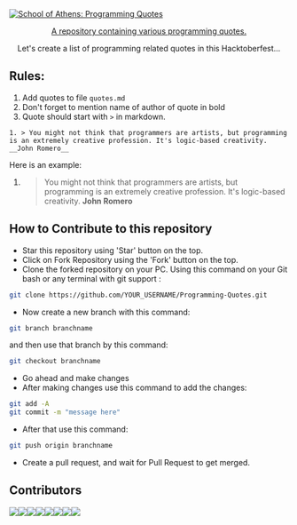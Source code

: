<a href="https://omkar-ajnadkar.github.io/Programming-Quotes/quotes.html">
  <img src="https://github.com/Omkar-Ajnadkar/Programming-Quotes/blob/master/Programming%20quotes%20Banner.jpg" alt="School of Athens: Programming Quotes">
</a>

<p align="center"> <a href="https://omkar-ajnadkar.github.io/Programming-Quotes/quotes.html">A repository containing various programming quotes.</a> </p>

<p align="center">Let's create a list of programming related quotes in this Hacktoberfest...</p>

## Rules:

1. Add quotes to file `quotes.md`
2. Don't forget to mention name of author of quote in bold 
3. Quote should start with `>` in markdown.

```
1. > You might not think that programmers are artists, but programming is an extremely creative profession. It's logic-based creativity. __John Romero__
```

Here is an example:
 1. > You might not think that programmers are artists, but programming is an extremely creative profession. It's logic-based creativity. __John Romero__

## How to Contribute to this repository

- Star this repository using 'Star' button on the top.
- Click on Fork Repository using the 'Fork' button on the top.
- Clone the forked repository on your PC. Using this command on your Git bash or any terminal with git support : 
 ```sh
 git clone https://github.com/YOUR_USERNAME/Programming-Quotes.git
 ```
 
- Now create a new branch with this command: 
 ```sh
 git branch branchname 
 ``` 
 and then use that branch by this command: 
 ```sh
 git checkout branchname 
 ```
 
- Go ahead and make changes
- After making changes use this command to add the changes: 
 ```sh
 git add -A
 git commit -m "message here" 
 ```
- After that use this command: 
 ```sh
 git push origin branchname 
 ```
- Create a pull request, and wait for Pull Request to get merged.

## Contributors
[![](https://sourcerer.io/fame/Omkar-Ajnadkar/Omkar-Ajnadkar/Programming-Quotes/images/0)](https://sourcerer.io/fame/Omkar-Ajnadkar/Omkar-Ajnadkar/Programming-Quotes/links/0)[![](https://sourcerer.io/fame/Omkar-Ajnadkar/Omkar-Ajnadkar/Programming-Quotes/images/1)](https://sourcerer.io/fame/Omkar-Ajnadkar/Omkar-Ajnadkar/Programming-Quotes/links/1)[![](https://sourcerer.io/fame/Omkar-Ajnadkar/Omkar-Ajnadkar/Programming-Quotes/images/2)](https://sourcerer.io/fame/Omkar-Ajnadkar/Omkar-Ajnadkar/Programming-Quotes/links/2)[![](https://sourcerer.io/fame/Omkar-Ajnadkar/Omkar-Ajnadkar/Programming-Quotes/images/3)](https://sourcerer.io/fame/Omkar-Ajnadkar/Omkar-Ajnadkar/Programming-Quotes/links/3)[![](https://sourcerer.io/fame/Omkar-Ajnadkar/Omkar-Ajnadkar/Programming-Quotes/images/4)](https://sourcerer.io/fame/Omkar-Ajnadkar/Omkar-Ajnadkar/Programming-Quotes/links/4)[![](https://sourcerer.io/fame/Omkar-Ajnadkar/Omkar-Ajnadkar/Programming-Quotes/images/5)](https://sourcerer.io/fame/Omkar-Ajnadkar/Omkar-Ajnadkar/Programming-Quotes/links/5)[![](https://sourcerer.io/fame/Omkar-Ajnadkar/Omkar-Ajnadkar/Programming-Quotes/images/6)](https://sourcerer.io/fame/Omkar-Ajnadkar/Omkar-Ajnadkar/Programming-Quotes/links/6)[![](https://sourcerer.io/fame/Omkar-Ajnadkar/Omkar-Ajnadkar/Programming-Quotes/images/7)](https://sourcerer.io/fame/Omkar-Ajnadkar/Omkar-Ajnadkar/Programming-Quotes/links/7)

